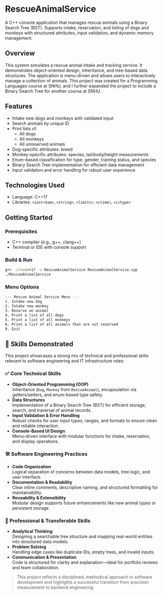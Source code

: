 # RescueAnimalService

A C++ console application that manages rescue animals using a Binary Search Tree (BST). Supports intake, reservation, and listing of dogs and monkeys with structured attributes, input validation, and dynamic memory management.

## Overview

This system simulates a rescue animal intake and tracking service. It demonstrates object-oriented design, inheritance, and tree-based data structures. The application is menu-driven and allows users to interactively manage a collection of animals. This project was created for a Programming Languages course at SNHU, and I further expanded the project to include a Binary Search Tree for another course at SNHU.

## Features

- Intake new dogs and monkeys with validated input
- Search animals by unique ID
- Print lists of:
  - All dogs
  - All monkeys
  - All unreserved animals
- Dog-specific attributes: breed
- Monkey-specific attributes: species, tail/body/height measurements
- Enum-based classification for type, gender, training status, and species
- Binary Search Tree implementation for efficient data management
- Input validation and error handling for robust user experience

## Technologies Used

- Language: C++17
- Libraries: `<iostream>`, `<string>`, `<limits>`, `<ctime>`, `<cctype>`

## Getting Started

### Prerequisites

- C++ compiler (e.g., g++, clang++)
- Terminal or IDE with console support

### Build & Run

```bash
g++ -std=c++17 -o RescueAnimalService RescueAnimalService.cpp
./RescueAnimalService

```
### Menu Options
```bash
--- Rescue Animal Service Menu ---
1. Intake new dog
2. Intake new monkey
3. Reserve an animal
4. Print a list of all dogs
5. Print a list of all monkeys
6. Print a list of all animals that are not reserved
9. Exit
```

## 🧠 Skills Demonstrated

This project showcases a strong mix of technical and professional skills relevant to software engineering and IT infrastructure roles:

### ✅ Core Technical Skills
- **Object-Oriented Programming (OOP)**  
  Inheritance (`Dog`, `Monkey` from `RescueAnimal`), encapsulation via getters/setters, and enum-based type safety.
- **Data Structures**  
  Implementation of a Binary Search Tree (BST) for efficient storage, search, and traversal of animal records.
- **Input Validation & Error Handling**  
  Robust checks for user input types, ranges, and formats to ensure clean and reliable interaction.
- **Console-Based UI Design**  
  Menu-driven interface with modular functions for intake, reservation, and display operations.

### 🛠 Software Engineering Practices
- **Code Organization**  
  Logical separation of concerns between data models, tree logic, and user interface.
- **Documentation & Readability**  
  Clear inline comments, descriptive naming, and structured formatting for maintainability.
- **Reusability & Extensibility**  
  Modular design supports future enhancements like new animal types or persistent storage.

### 💼 Professional & Transferable Skills
- **Analytical Thinking**  
  Designing a searchable tree structure and mapping real-world entities into structured data models.
- **Problem Solving**  
  Handling edge cases like duplicate IDs, empty trees, and invalid inputs.
- **Communication & Presentation**  
  Code is structured for clarity and explanation—ideal for portfolio reviews and team collaboration.

> This project reflects a disciplined, methodical approach to software development and highlights a successful transition from precision measurement to backend engineering.
